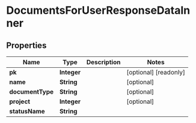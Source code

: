 

# DocumentsForUserResponseDataInner


## Properties

| Name | Type | Description | Notes |
|------------ | ------------- | ------------- | -------------|
|**pk** | **Integer** |  |  [optional] [readonly] |
|**name** | **String** |  |  [optional] |
|**documentType** | **String** |  |  [optional] |
|**project** | **Integer** |  |  [optional] |
|**statusName** | **String** |  |  |



